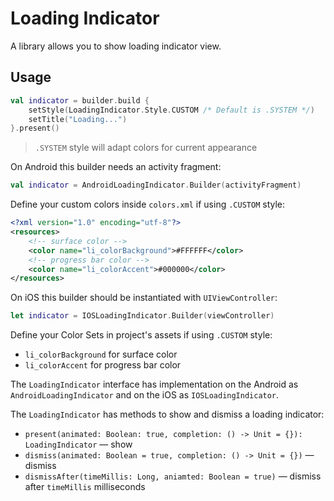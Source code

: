 # Loading Indicator

A library allows you to show loading indicator view.

## Usage

```kotlin
val indicator = builder.build {
    setStyle(LoadingIndicator.Style.CUSTOM /* Default is .SYSTEM */)
    setTitle("Loading...")
}.present()
```

> `.SYSTEM` style will adapt colors for current appearance

On Android this builder needs an activity fragment:

```kotlin
val indicator = AndroidLoadingIndicator.Builder(activityFragment)
```

Define your custom colors inside `colors.xml` if using `.CUSTOM` style:

```xml
<?xml version="1.0" encoding="utf-8"?>
<resources>
    <!-- surface color -->
    <color name="li_colorBackground">#FFFFFF</color>
    <!-- progress bar color -->
    <color name="li_colorAccent">#000000</color>
</resources>
```

On iOS this builder should be instantiated with `UIViewController`:

```swift
let indicator = IOSLoadingIndicator.Builder(viewController)
```

Define your Color Sets in project's assets if using `.CUSTOM` style:

- `li_colorBackground` for surface color
- `li_colorAccent` for progress bar color

The `LoadingIndicator` interface has implementation on the Android as `AndroidLoadingIndicator`
and on the iOS as `IOSLoadingIndicator`.

The `LoadingIndicator` has methods to show and dismiss a loading indicator:
- `present(animated: Boolean: true, completion: () -> Unit = {}): LoadingIndicator` — show
- `dismiss(animated: Boolean = true, completion: () -> Unit = {})` — dismiss
- `dismissAfter(timeMillis: Long, aniamted: Boolean = true)` — dismiss after `timeMillis` milliseconds

